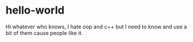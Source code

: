 # hello-world

Hi whatever who knows, I hate oop and c++ but I need to know and use a bit of them cause people like it.
